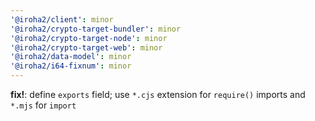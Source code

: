 ```yaml
---
'@iroha2/client': minor
'@iroha2/crypto-target-bundler': minor
'@iroha2/crypto-target-node': minor
'@iroha2/crypto-target-web': minor
'@iroha2/data-model': minor
'@iroha2/i64-fixnum': minor
---
```


**fix!**: define `exports` field; use `*.cjs` extension for `require()` imports and `*.mjs` for `import`
